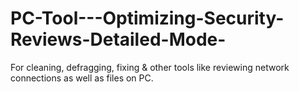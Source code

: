 # PC-Tool---Optimizing-Security-Reviews-Detailed-Mode-
For cleaning, defragging, fixing &amp; other tools like reviewing network connections as well as files on PC.
